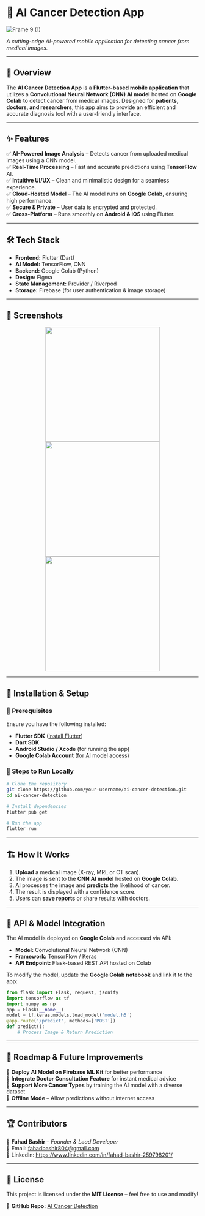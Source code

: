 # 🏥 AI Cancer Detection App


![Frame 9 (1)](https://github.com/user-attachments/assets/edff8c0b-8dce-4946-9970-1964fe3b1de4)

*A cutting-edge AI-powered mobile application for detecting cancer from medical images.*

---

## 🚀 Overview
The **AI Cancer Detection App** is a **Flutter-based mobile application** that utilizes a **Convolutional Neural Network (CNN) AI model** hosted on **Google Colab** to detect cancer from medical images. Designed for **patients, doctors, and researchers**, this app aims to provide an efficient and accurate diagnosis tool with a user-friendly interface.

---

## ✨ Features
✅ **AI-Powered Image Analysis** – Detects cancer from uploaded medical images using a CNN model.  
✅ **Real-Time Processing** – Fast and accurate predictions using **TensorFlow** AI.  
✅ **Intuitive UI/UX** – Clean and minimalistic design for a seamless experience.  
✅ **Cloud-Hosted Model** – The AI model runs on **Google Colab**, ensuring high performance.  
✅ **Secure & Private** – User data is encrypted and protected.  
✅ **Cross-Platform** – Runs smoothly on **Android & iOS** using Flutter.  

---

## 🛠️ Tech Stack
- **Frontend:** Flutter (Dart)  
- **AI Model:** TensorFlow, CNN  
- **Backend:** Google Colab (Python)  
- **Design:** Figma  
- **State Management:** Provider / Riverpod  
- **Storage:** Firebase (for user authentication & image storage)  

---

## 📸 Screenshots
<p align="center">
  <img src="https://github.com/user-attachments/assets/bb5dee0f-bb80-4f7f-b102-02d86d3dd63a" width="300">
  <img src="https://github.com/user-attachments/assets/b8d26258-5830-4e9c-b408-9db11979f416" width="300">
  <img src="https://github.com/user-attachments/assets/53ad4077-5803-42d5-93dd-0745e2782eb8" width="300">
</p>

---

## 🚀 Installation & Setup
### 🔹 Prerequisites
Ensure you have the following installed:
- **Flutter SDK** ([Install Flutter](https://flutter.dev/docs/get-started/install))
- **Dart SDK**
- **Android Studio / Xcode** (for running the app)
- **Google Colab Account** (for AI model access)

### 🔹 Steps to Run Locally
```sh
# Clone the repository
git clone https://github.com/your-username/ai-cancer-detection.git
cd ai-cancer-detection

# Install dependencies
flutter pub get

# Run the app
flutter run
```

---

## 🏗️ How It Works
1. **Upload** a medical image (X-ray, MRI, or CT scan).
2. The image is sent to the **CNN AI model** hosted on **Google Colab**.
3. AI processes the image and **predicts** the likelihood of cancer.
4. The result is displayed with a confidence score.
5. Users can **save reports** or share results with doctors.

---

## 🔗 API & Model Integration
The AI model is deployed on **Google Colab** and accessed via API:
- **Model:** Convolutional Neural Network (CNN)
- **Framework:** TensorFlow / Keras
- **API Endpoint:** Flask-based REST API hosted on Colab

To modify the model, update the **Google Colab notebook** and link it to the app:
```python
from flask import Flask, request, jsonify
import tensorflow as tf
import numpy as np
app = Flask(__name__)
model = tf.keras.models.load_model('model.h5')
@app.route('/predict', methods=['POST'])
def predict():
    # Process Image & Return Prediction
```

---

## 📌 Roadmap & Future Improvements
🔹 **Deploy AI Model on Firebase ML Kit** for better performance  
🔹 **Integrate Doctor Consultation Feature** for instant medical advice  
🔹 **Support More Cancer Types** by training the AI model with a diverse dataset  
🔹 **Offline Mode** – Allow predictions without internet access  

---

## 🏆 Contributors
👤 **Fahad Bashir** – *Founder & Lead Developer*  
📧 Email: [fahadbashir804@gmail.com](mailto:fahadbashir804@google.com)  
🔗 LinkedIn: https://www.linkedin.com/in/fahad-bashir-259798201/  

---

## 📜 License
This project is licensed under the **MIT License** – feel free to use and modify!  

🔗 **GitHub Repo:** [AI Cancer Detection](https://github.com/bashirfahad/ai-cancer-detection)
